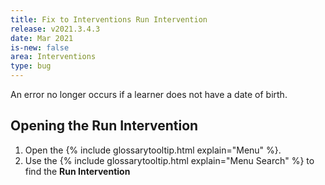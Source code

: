 ```yaml
---
title: Fix to Interventions Run Intervention
release: v2021.3.4.3
date: Mar 2021
is-new: false
area: Interventions
type: bug
---
```


An error no longer occurs if a learner does not have a date of birth.

## Opening the Run Intervention

1. Open the {% include glossarytooltip.html explain="Menu" %}.
2. Use the {% include glossarytooltip.html explain="Menu Search" %} to find the **Run Intervention**

